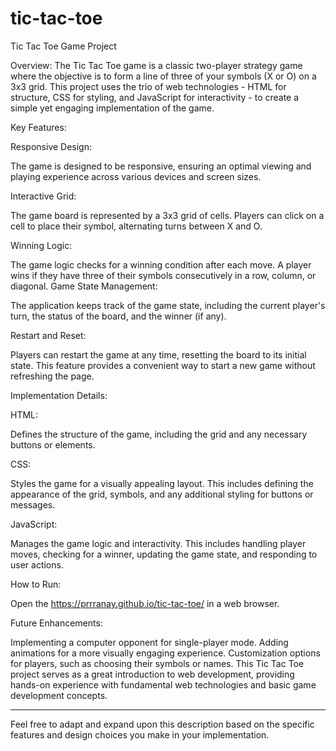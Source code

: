 # tic-tac-toe
Tic Tac Toe Game Project

Overview:
The Tic Tac Toe game is a classic two-player strategy game where the objective is to form a line of three of your symbols (X or O) on a 3x3 grid. This project uses the trio of web technologies - HTML for structure, CSS for styling, and JavaScript for interactivity - to create a simple yet engaging implementation of the game.

Key Features:

Responsive Design:

The game is designed to be responsive, ensuring an optimal viewing and playing experience across various devices and screen sizes.

Interactive Grid:

The game board is represented by a 3x3 grid of cells. Players can click on a cell to place their symbol, alternating turns between X and O.

Winning Logic:

The game logic checks for a winning condition after each move. A player wins if they have three of their symbols consecutively in a row, column, or diagonal.
Game State Management:

The application keeps track of the game state, including the current player's turn, the status of the board, and the winner (if any).

Restart and Reset:

Players can restart the game at any time, resetting the board to its initial state. This feature provides a convenient way to start a new game without refreshing the page.

Implementation Details:

HTML:

Defines the structure of the game, including the grid and any necessary buttons or elements.

CSS:

Styles the game for a visually appealing layout. This includes defining the appearance of the grid, symbols, and any additional styling for buttons or messages.

JavaScript:

Manages the game logic and interactivity. This includes handling player moves, checking for a winner, updating the game state, and responding to user actions.

How to Run:

Open the https://prrranay.github.io/tic-tac-toe/ in a web browser.

Future Enhancements:

Implementing a computer opponent for single-player mode.
Adding animations for a more visually engaging experience.
Customization options for players, such as choosing their symbols or names.
This Tic Tac Toe project serves as a great introduction to web development, providing hands-on experience with fundamental web technologies and basic game development concepts.
<hr/>
Feel free to adapt and expand upon this description based on the specific features and design choices you make in your implementation.
